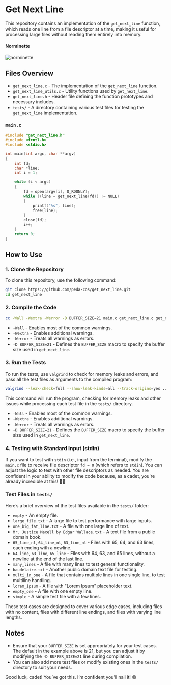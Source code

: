 # Get Next Line

This repository contains an implementation of the `get_next_line` function, which reads one line from a file descriptor at a time, making it useful for processing large files without reading them entirely into memory.

#### Norminette
![norminette](https://github.com/peda-cos/get_next_line/actions/workflows/main.yml/badge.svg)

## Files Overview

- `get_next_line.c` - The implementation of the `get_next_line` function.
- `get_next_line_utils.c` - Utility functions used by `get_next_line`.
- `get_next_line.h` - Header file defining the function prototypes and necessary includes.
- `tests/` - A directory containing various test files for testing the `get_next_line` implementation.

### `main.c`

```c
#include "get_next_line.h"
#include <fcntl.h>
#include <stdio.h>

int	main(int argc, char **argv)
{
	int fd;
	char *line;
	int i = 1;

	while (i < argc)
    {
		fd = open(argv[i], O_RDONLY);
		while ((line = get_next_line(fd)) != NULL)
		{
			printf("%s", line);
			free(line);
		}
		close(fd);
		i++;
    }
	return 0;
}
```

## How to Use

### 1. Clone the Repository

To clone this repository, use the following command:

```bash
git clone https://github.com/peda-cos/get_next_line.git
cd get_next_line
```

### 2. Compile the Code

```bash
cc -Wall -Wextra -Werror -D BUFFER_SIZE=21 main.c get_next_line.c get_next_line_utils.c
```

- `-Wall` - Enables most of the common warnings.
- `-Wextra` - Enables additional warnings.
- `-Werror` - Treats all warnings as errors.
- `-D BUFFER_SIZE=21` - Defines the `BUFFER_SIZE` macro to specify the buffer size used in `get_next_line`.

### 3. Run the Tests

To run the tests, use `valgrind` to check for memory leaks and errors, and pass all the test files as arguments to the compiled program:

```bash
valgrind --leak-check=full --show-leak-kinds=all --track-origins=yes ./a.out tests/*
```

This command will run the program, checking for memory leaks and other issues while processing each test file in the `tests/` directory.

- `-Wall` - Enables most of the common warnings.
- `-Wextra` - Enables additional warnings.
- `-Werror` - Treats all warnings as errors.
- `-D BUFFER_SIZE=21` - Defines the `BUFFER_SIZE` macro to specify the buffer size used in `get_next_line`.


### 4. Testing with Standard Input (stdin)

If you want to test with `stdin` (i.e., input from the terminal), modify the `main.c` file to receive file descriptor `fd = 0` (which refers to `stdin`). You can adjust the logic to test with other file descriptors as needed. You are confident in your ability to modify the code because, as a cadet, you're already incredible at this! 💪😎

### Test Files in `tests/`

Here’s a brief overview of the test files available in the `tests/` folder:

- `empty` - An empty file.
- `large_file.txt` - A large file to test performance with large inputs.
- `one_big_fat_line.txt` - A file with one large line of text.
- `Mr. Justice Maxell by Edgar Wallace.txt` - A text file from a public domain book.
- `65_line_nl`, `64_line_nl`, `63_line_nl` - Files with 65, 64, and 63 lines, each ending with a newline.
- `64_line`, `63_line`, `65_line` - Files with 64, 63, and 65 lines, without a newline at the end of the last line.
- `many_lines` - A file with many lines to test general functionality.
- `baudelaire.txt` - Another public domain text file for testing.
- `multi_in_one` - A file that contains multiple lines in one single line, to test multiline handling.
- `lorem_ipsum` - A file with "Lorem Ipsum" placeholder text.
- `empty_one` - A file with one empty line.
- `simple` - A simple test file with a few lines.

These test cases are designed to cover various edge cases, including files with no content, files with different line endings, and files with varying line lengths.

Notes
---

- Ensure that your `BUFFER_SIZE` is set appropriately for your test cases. The default in the example above is 21, but you can adjust it by modifying the `-D BUFFER_SIZE=21` line during compilation.
- You can also add more test files or modify existing ones in the `tests/` directory to suit your needs.

Good luck, cadet! You’ve got this. I’m confident you’ll nail it! 😄

